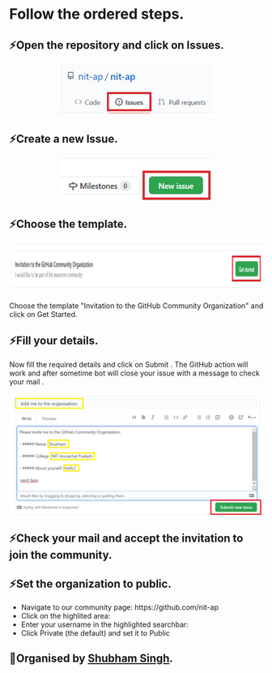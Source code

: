 # Follow the ordered steps.

## ⚡Open the repository and click on Issues.
<p align="center">
  <img align="center" width="300" src="join/Issues.jpg" />
</p>







## ⚡Create a new Issue.
<p align="center">
  <img align="center" width="300" src="join/newissues.jpg" />
</p>







## ⚡Choose the template.
<img align="center" height="100"  src="join/getstarted.jpg" />

Choose the template "Invitation to the GitHub Community Organization" and click on Get Started.

## ⚡Fill your details.
Now fill the required details and click on Submit . 
The GitHub action will work and after sometime bot will close your issue with a message to check your mail .

<p align="center">
  <img align="center" width="500" src="join/submit.jpg" />
</p>








## ⚡Check your mail and accept the invitation to join the community.


## ⚡Set the organization to public.
<ul>
  <li>Navigate to our community page: https://github.com/nit-ap</li>
  <li>Click on the highlited area:</li>
  <li>Enter your username in the highlighted searchbar:</li>
  <li>Click Private (the default) and set it to Public</li>
</ul>










## 👋Organised by [Shubham Singh](https://github.com/suubh).
